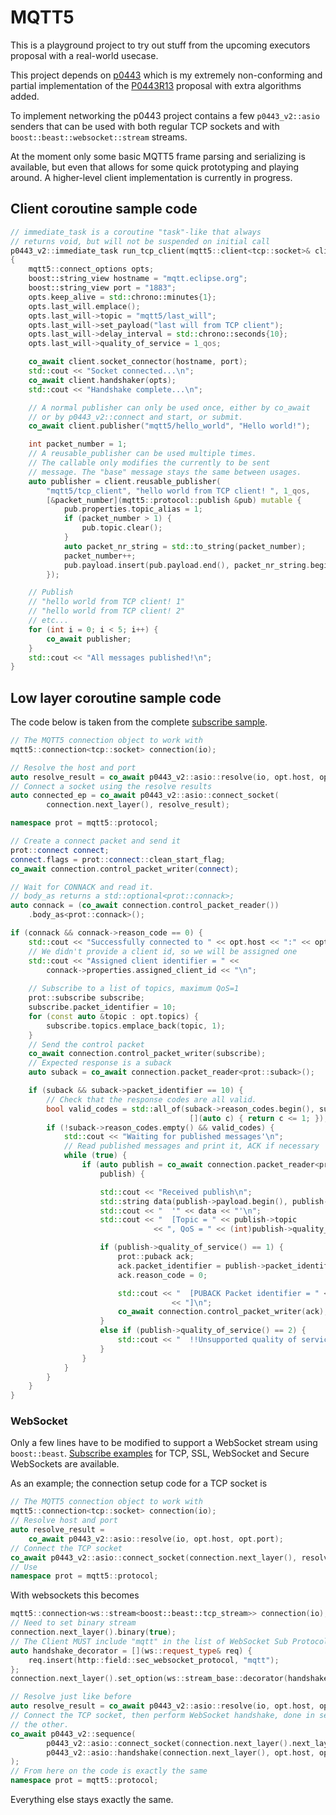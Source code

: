 # MQTT5
This is a playground project to try out stuff from the upcoming executors proposal with a real-world usecase.

This project depends on [p0443](https://github.com/AndWass/p0443) which is my extremely non-conforming and partial implementation of the [P0443R13](http://www.open-std.org/jtc1/sc22/wg21/docs/papers/2020/p0443r13.html) proposal with extra algorithms added.

To implement networking the p0443 project contains a few `p0443_v2::asio` senders that can be used with both regular TCP sockets and with `boost::beast::websocket::stream` streams.

At the moment only some basic MQTT5 frame parsing and serializing is available, but even that allows for some quick prototyping and playing around. A higher-level client implementation is currently in progress.

## Client coroutine sample code

```cpp
// immediate_task is a coroutine "task"-like that always
// returns void, but will not be suspended on initial call
p0443_v2::immediate_task run_tcp_client(mqtt5::client<tcp::socket>& client)
{
    mqtt5::connect_options opts;
    boost::string_view hostname = "mqtt.eclipse.org";
    boost::string_view port = "1883";
    opts.keep_alive = std::chrono::minutes{1};
    opts.last_will.emplace();
    opts.last_will->topic = "mqtt5/last_will";
    opts.last_will->set_payload("last will from TCP client");
    opts.last_will->delay_interval = std::chrono::seconds{10};
    opts.last_will->quality_of_service = 1_qos;

    co_await client.socket_connector(hostname, port);
    std::cout << "Socket connected...\n";
    co_await client.handshaker(opts);
    std::cout << "Handshake complete...\n";

    // A normal publisher can only be used once, either by co_await
    // or by p0443_v2::connect and start, or submit.
    co_await client.publisher("mqtt5/hello_world", "Hello world!");

    int packet_number = 1;
    // A reusable_publisher can be used multiple times.
    // The callable only modifies the currently to be sent
    // message. The "base" message stays the same between usages.
    auto publisher = client.reusable_publisher(
        "mqtt5/tcp_client", "hello world from TCP client! ", 1_qos,
        [&packet_number](mqtt5::protocol::publish &pub) mutable {
            pub.properties.topic_alias = 1;
            if (packet_number > 1) {
                pub.topic.clear();
            }
            auto packet_nr_string = std::to_string(packet_number);
            packet_number++;
            pub.payload.insert(pub.payload.end(), packet_nr_string.begin(), packet_nr_string.end());
        });

    // Publish
    // "hello world from TCP client! 1"
    // "hello world from TCP client! 2"
    // etc...
    for (int i = 0; i < 5; i++) {
        co_await publisher;
    }
    std::cout << "All messages published!\n";
}
```

## Low layer coroutine sample code

The code below is taken from the complete [subscribe sample](https://github.com/AndWass/mqtt5/blob/master/samples/subscribe/sample-subscribe.cpp).

```cpp
// The MQTT5 connection object to work with
mqtt5::connection<tcp::socket> connection(io);

// Resolve the host and port
auto resolve_result = co_await p0443_v2::asio::resolve(io, opt.host, opt.port);
// Connect a socket using the resolve results
auto connected_ep = co_await p0443_v2::asio::connect_socket(
        connection.next_layer(), resolve_result);

namespace prot = mqtt5::protocol;

// Create a connect packet and send it
prot::connect connect;
connect.flags = prot::connect::clean_start_flag;
co_await connection.control_packet_writer(connect);

// Wait for CONNACK and read it.
// body_as returns a std::optional<prot::connack>;
auto connack = (co_await connection.control_packet_reader())
    .body_as<prot::connack>();

if (connack && connack->reason_code == 0) {
    std::cout << "Successfully connected to " << opt.host << ":" << opt.port << std::endl;
    // We didn't provide a client id, so we will be assigned one
    std::cout << "Assigned client identifier = " <<
        connack->properties.assigned_client_id << "\n";
    
    // Subscribe to a list of topics, maximum QoS=1
    prot::subscribe subscribe;
    subscribe.packet_identifier = 10;
    for (const auto &topic : opt.topics) {
        subscribe.topics.emplace_back(topic, 1);
    }
    // Send the control packet
    co_await connection.control_packet_writer(subscribe);
    // Expected response is a suback
    auto suback = co_await connection.packet_reader<prot::suback>();

    if (suback && suback->packet_identifier == 10) {
        // Check that the response codes are all valid.
        bool valid_codes = std::all_of(suback->reason_codes.begin(), suback->reason_codes.end(),
                                        [](auto c) { return c <= 1; });
        if (!suback->reason_codes.empty() && valid_codes) {
            std::cout << "Waiting for published messages'\n";
            // Read published messages and print it, ACK if necessary
            while (true) {
                if (auto publish = co_await connection.packet_reader<prot::publish>();
                    publish) {

                    std::cout << "Received publish\n";
                    std::string data(publish->payload.begin(), publish->payload.end());
                    std::cout << "  '" << data << "'\n";
                    std::cout << "  [Topic = " << publish->topic
                                << ", QoS = " << (int)publish->quality_of_service() << "]\n";

                    if (publish->quality_of_service() == 1) {
                        prot::puback ack;
                        ack.packet_identifier = publish->packet_identifier;
                        ack.reason_code = 0;

                        std::cout << "  [PUBACK Packet identifier = " << ack.packet_identifier
                                    << "]\n";
                        co_await connection.control_packet_writer(ack);
                    }
                    else if (publish->quality_of_service() == 2) {
                        std::cout << "  !!Unsupported quality of service\n";
                    }
                }
            }
        }
    }
}
```

### WebSocket

Only a few lines have to be modified to support a WebSocket stream using `boost::beast`. [Subscribe examples](https://github.com/AndWass/mqtt5/tree/master/samples/subscribe) for TCP, SSL, WebSocket and Secure WebSockets are available.

As an example; the connection setup code for a TCP socket is

```cpp
// The MQTT5 connection object to work with
mqtt5::connection<tcp::socket> connection(io);
// Resolve host and port
auto resolve_result =
    co_await p0443_v2::asio::resolve(io, opt.host, opt.port);
// Connect the TCP socket
co_await p0443_v2::asio::connect_socket(connection.next_layer(), resolve_result);
// Use
namespace prot = mqtt5::protocol;
```

With websockets this becomes

```cpp
mqtt5::connection<ws::stream<boost::beast::tcp_stream>> connection(io);
// Need to set binary stream
connection.next_layer().binary(true);
// The Client MUST include "mqtt" in the list of WebSocket Sub Protocols it offers
auto handshake_decorator = [](ws::request_type& req) {
    req.insert(http::field::sec_websocket_protocol, "mqtt");
};
connection.next_layer().set_option(ws::stream_base::decorator(handshake_decorator));

// Resolve just like before
auto resolve_result = co_await p0443_v2::asio::resolve(io, opt.host, opt.port);
// Connect the TCP socket, then perform WebSocket handshake, done in sequence one after
// the other.
co_await p0443_v2::sequence(
        p0443_v2::asio::connect_socket(connection.next_layer().next_layer(), resolve_result),
        p0443_v2::asio::handshake(connection.next_layer(), opt.host, opt.url)
);
// From here on the code is exactly the same
namespace prot = mqtt5::protocol;
```

Everything else stays exactly the same.